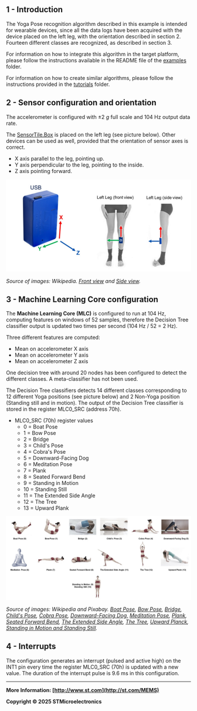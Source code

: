 ## 1 - Introduction

The Yoga Pose recognition algorithm described in this example is intended for wearable devices, since all the data logs have been acquired with the device placed on the left leg, with the orientation described in section 2. Fourteen different classes are recognized, as described in section 3.

For information on how to integrate this algorithm in the target platform, please follow the instructions available in the README file of the [examples](../../) folder.

For information on how to create similar algorithms, please follow the instructions provided in the [tutorials](../../../tutorials) folder.

## 2 - Sensor configuration and orientation

The accelerometer is configured with ±2 *g* full scale and 104 Hz output data rate.

The [SensorTile.Box](https://www.st.com/content/st_com/en/products/evaluation-tools/product-evaluation-tools/mems-motion-sensor-eval-boards/steval-mksbox1v1.html) is placed on the left leg (see picture below). Other devices can be used as well, provided that the orientation of sensor axes is correct.

- X axis parallel to the leg, pointing up.
- Y axis perpendicular to the leg, pointing to the inside.
- Z axis pointing forward.

![SensorTileBoxOnLeftLeg](./SensorTileBoxOnLeftLeg.jpg)

*Source of images: Wikipedia. [Front view](https://commons.wikimedia.org/wiki/File:Tadasana_Yoga-Asana_Nina-Mel.jpg) and [Side view](https://commons.wikimedia.org/wiki/File:Chaturanga-Dandasana_low_Yoga-Asana_Nina-Mel.jpg).*


## 3 - Machine Learning Core configuration

The **Machine Learning Core (MLC)** is configured to run at 104 Hz, computing features on windows of 52 samples, therefore the Decision Tree classifier output is updated two times per second (104 Hz / 52 = 2 Hz).

Three different features are computed:

- Mean on accelerometer X axis
- Mean on accelerometer Y axis
- Mean on accelerometer Z axis

One decision tree with around 20 nodes has been configured to detect the different classes.
A meta-classifier has not been used.

The Decision Tree classifiers detects 14 different classes corresponding to 12 different Yoga positions (see picture below) and 2 Non-Yoga position (Standing still and in motion). The output of the Decision Tree classifier is stored in the register MLC0_SRC (address 70h).

- MLC0_SRC (70h) register values
  - 0 = Boat Pose
  - 1 = Bow Pose
  - 2 = Bridge
  - 3 = Child's Pose
  - 4 = Cobra's Pose
  - 5 = Downward-Facing Dog
  - 6 = Meditation Pose
  - 7 = Plank
  - 8 = Seated Forward Bend
  - 9 = Standing in Motion
  - 10 = Standing Still
  - 11 = The Extended Side Angle
  - 12 = The Tree
  - 13 =  Upward Plank

![SensorTileBoxYogaPoses](./SensorTileBoxYogaPoses.jpg)

*Source of images: Wikipedia and Pixabay. [Boat Pose](https://en.wikipedia.org/wiki/File:Paripurna-Navasana_Yoga-Asana_Nina-Mel.jpg), [Bow Pose](https://commons.wikimedia.org/wiki/File:Tadasana_Yoga-Asana_Nina-Mel.jpg), [Bridge](https://commons.wikimedia.org/wiki/File:Setubandhasana_oblique_view.JPG), [Child's Pose](https://pixabay.com/it/photos/yoga-childs-posa-asana-2959214/), [Cobra Pose](https://commons.wikimedia.org/wiki/File:Bhujangasana_Yoga-Asana_Nina-Mel.jpg), [Downward-Facing Dog,](https://commons.wikimedia.org/wiki/File:Downward-Facing-Dog.JPG) [Meditation Pose](https://commons.wikimedia.org/wiki/File:Siddhasana_mulher.jpg), [Plank](https://commons.wikimedia.org/wiki/File:Chaturanga-Dandasana_low_Yoga-Asana_Nina-Mel.jpg), [Seated Forward Bend](https://commons.wikimedia.org/wiki/File:Janusirsasana_Yoga-Asana_Nina-Mel.jpg), [The Extended Side Angle](https://upload.wikimedia.org/wikipedia/commons/b/b5/Utthita-Parshvakonasana_Yoga-Asana_Nina-Mel.jpg), [The Tree](https://pl.m.wikipedia.org/wiki/Plik:Vriksasana_Yoga-Asana_Nina-Mel.jpg), [Upward Planck](https://commons.wikimedia.org/wiki/File:Putvottanasana_-_Upward_Plank_Pose_1_-_Diagonal_View.jpg), [Standing in Motion and Standing Still](https://commons.wikimedia.org/wiki/File:Tadasana_Yoga-Asana_Nina-Mel.jpg).*


## 4 - Interrupts

The configuration generates an interrupt (pulsed and active high) on the INT1 pin every time the register MLC0_SRC (70h) is updated with a new value. The duration of the interrupt pulse is 9.6 ms in this configuration.

------

**More Information: [http://www.st.com](http://st.com/MEMS)**

**Copyright © 2025 STMicroelectronics**
